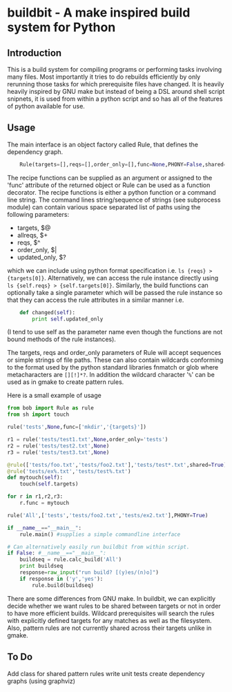 buildbit - A make inspired build system for Python
==================================================


Introduction
------------

This is a build system for compiling programs or performing tasks involving many files.
Most importantly it tries to do rebuilds efficiently by only rerunning those tasks for
which prerequisite files have changed. It is heavily heavily inspired by GNU make but
instead of being a DSL around shell script snipnets, it is used from within a python 
script and so has all of the features of python available for use.


Usage
-----

The main interface is an object factory called Rule, that defines the dependency graph.
```python
    Rule(targets=[],reqs=[],order_only=[],func=None,PHONY=False,shared=False)
```
The recipe functions can be supplied as an argument or assigned to the 'func' attribute
of the returned object or Rule can be used as a function decorator. The recipe functions
is either a python function or a command line string. The command lines string/sequence of
strings (see subprocess module) can contain various space separated list of paths using
the following parameters: 

* targets, $@
* allreqs, $+
* reqs, $^
* order_only, $|
* updated_only, $?

which we can include using python format specification i.e. `ls {reqs} > {targets[0]}`.
Alternatively, we can access the rule instance directly using 
`ls {self.reqs} > {self.targets[0]}`. Similarly, the build functions can optionally take
a single parameter which will be passed the rule instance so that they can access the
rule attributes in a similar manner i.e.
```python
	def changed(self):
		print self.updated_only
```
(I tend to use self as the parameter name even though the functions are not bound methods
of the rule instances).

The targets, reqs and order_only parameters of Rule will accept sequences or simple strings
of file paths. These can also contain wildcards conforming to the format used by the 
python standard libraries fnmatch or glob where metacharacters are `[][!]*?`. In addition
the wildcard character '`%`' can be used as in gmake to create pattern rules.       

Here is a small example of usage

```python
from bob import Rule as rule
from sh import touch

rule('tests',None,func=['mkdir','{targets}'])

r1 = rule('tests/test1.txt',None,order_only='tests')
r2 = rule('tests/test2.txt',None)
r3 = rule('tests/test3.txt',None)

@rule(['tests/foo.txt','tests/foo2.txt'],'tests/test*.txt',shared=True)
@rule('tests/ex%.txt','tests/test%.txt')
def mytouch(self):
    touch(self.targets)

for r in r1,r2,r3:
    r.func = mytouch

rule('All',['tests','tests/foo2.txt','tests/ex2.txt'],PHONY=True)

if __name__=="__main__":
    rule.main() #supplies a simple commandline interface

# Can alternatively easily run buildbit from within script. 
if False: #__name__=="__main__":
    buildseq = rule.calc_build('All')
    print buildseq
    response=raw_input("run build? [(y)es/(n)o]")
    if response in ('y','yes'):
        rule.build(buildseq)
```

There are some differences from GNU make. In buildbit, we can explicitly decide whether
we want rules to be shared between targets or not in order to have more efficient builds.
Wildcard prerequisites will search the rules with explicitly defined targets for any
matches as well as the filesystem. Also, pattern rules are not currently shared across
their targets unlike in gmake.


To Do
------

Add class for shared pattern rules
write unit tests
create dependency graphs (using graphviz)

